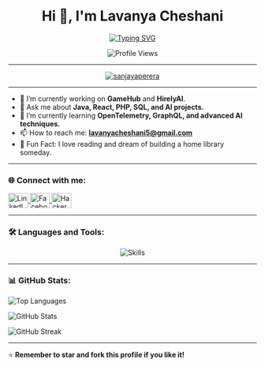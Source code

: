 <h1 align="center">Hi 👋, I'm Lavanya Cheshani</h1>
<p align="center">
  <a href="https://github.com/DenverCoder1/readme-typing-svg">
    <img src="https://readme-typing-svg.herokuapp.com?font=Times+New+Roman&color=cyan&size=25&center=true&vCenter=true&width=600&height=100&lines=Software+Engineering+Undergraduate+Student;Passionate+about+AI+%26+Web+Development;Always+Learning+%26+Exploring+New+Technologies" alt="Typing SVG">
  </a>
</p>

<p align="center">
  <img src="https://komarev.com/ghpvc/?username=lavanyacheshani&label=Profile%20views&color=0e75b6&style=flat" alt="Profile Views">
</p>

---

<p align="center"> <a href="https://github.com/ryo-ma/github-profile-trophy"><img src="https://github-profile-trophy.vercel.app/?username=sanjayaperera" alt="sanjayaperera" /></a> </p>


---

- 🔭 I’m currently working on **GameHub** and **HirelyAI**.
- 💬 Ask me about **Java, React, PHP, SQL, and AI projects.**
- 🌱 I’m currently learning **OpenTelemetry, GraphQL, and advanced AI techniques.**
- 📫 How to reach me: **lavanyacheshani5@gmail.com**
- 🌟 Fun Fact: I love reading and dream of building a home library someday.

---

<h3 align="left">🌐 Connect with me:</h3>
<p align="left">
  <a href="https://linkedin.com/in/lavanya-cheshani" target="_blank">
    <img align="center" src="https://raw.githubusercontent.com/rahuldkjain/github-profile-readme-generator/master/src/images/icons/Social/linked-in-alt.svg" alt="LinkedIn" height="30" width="40" />
  </a>
  <a href="https://www.facebook.com/profile.php?id=100094059652800" target="_blank">
    <img align="center" src="https://raw.githubusercontent.com/rahuldkjain/github-profile-readme-generator/master/src/images/icons/Social/facebook.svg" alt="Facebook" height="30" width="40" />
  </a>
  <a href="https://www.hackerrank.com/lavanyacheshani5" target="_blank">
    <img align="center" src="https://raw.githubusercontent.com/rahuldkjain/github-profile-readme-generator/master/src/images/icons/Social/hackerrank.svg" alt="HackerRank" height="30" width="40" />
  </a>
</p>

---

### 🛠️ Languages and Tools:

<p align="center">
  <img src="https://skillicons.dev/icons?i=java,python,react,mongodb,mysql,html,css,js,ts,nodejs,aws,php,linux,django,figma,firebase,git,github,vscode,redux,tailwind,postman,bootstrap,heroku,netlify,graphql,express" alt="Skills" />
</p>



---

<h3 align="left">📊 GitHub Stats:</h3>
<p align="left">
  <img src="https://github-readme-stats.vercel.app/api/top-langs?username=lavanyacheshani&show_icons=true&locale=en&layout=compact" alt="Top Languages" />
</p>

<p align="left">
  <img src="https://github-readme-stats.vercel.app/api?username=lavanyacheshani&show_icons=true&locale=en" alt="GitHub Stats" />
</p>

<p align="left">
  <img src="https://github-readme-streak-stats.herokuapp.com/?user=lavanyacheshani" alt="GitHub Streak" />
</p>

---

⭐️ **Remember to star and fork this profile if you like it!**
